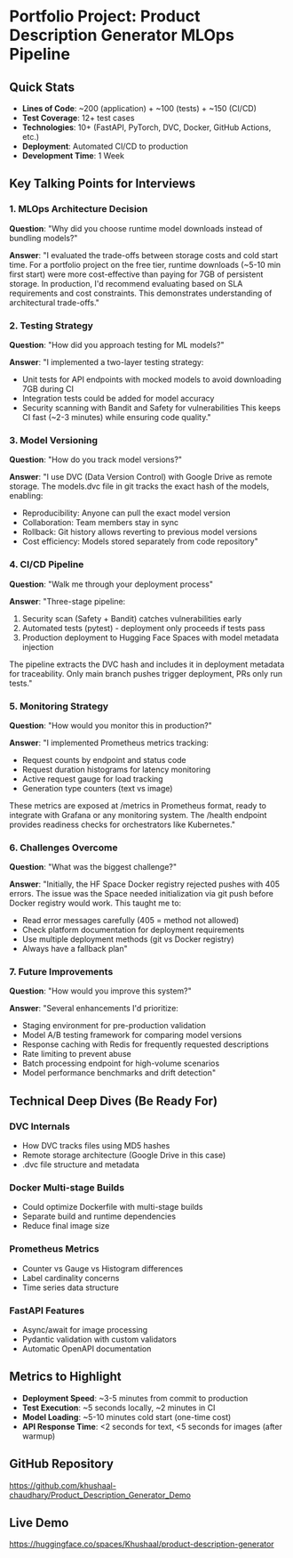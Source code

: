 # Portfolio Project: Product Description Generator MLOps Pipeline

## Quick Stats
- **Lines of Code**: ~200 (application) + ~100 (tests) + ~150 (CI/CD)
- **Test Coverage**: 12+ test cases
- **Technologies**: 10+ (FastAPI, PyTorch, DVC, Docker, GitHub Actions, etc.)
- **Deployment**: Automated CI/CD to production
- **Development Time**: 1 Week

## Key Talking Points for Interviews

### 1. MLOps Architecture Decision
**Question**: "Why did you choose runtime model downloads instead of bundling models?"

**Answer**: "I evaluated the trade-offs between storage costs and cold start time. For a portfolio project on the free tier, runtime downloads (~5-10 min first start) were more cost-effective than paying for 7GB of persistent storage. In production, I'd recommend evaluating based on SLA requirements and cost constraints. This demonstrates understanding of architectural trade-offs."

### 2. Testing Strategy
**Question**: "How did you approach testing for ML models?"

**Answer**: "I implemented a two-layer testing strategy:
- Unit tests for API endpoints with mocked models to avoid downloading 7GB during CI
- Integration tests could be added for model accuracy
- Security scanning with Bandit and Safety for vulnerabilities
This keeps CI fast (~2-3 minutes) while ensuring code quality."

### 3. Model Versioning
**Question**: "How do you track model versions?"

**Answer**: "I use DVC (Data Version Control) with Google Drive as remote storage. The models.dvc file in git tracks the exact hash of the models, enabling:
- Reproducibility: Anyone can pull the exact model version
- Collaboration: Team members stay in sync
- Rollback: Git history allows reverting to previous model versions
- Cost efficiency: Models stored separately from code repository"

### 4. CI/CD Pipeline
**Question**: "Walk me through your deployment process"

**Answer**: "Three-stage pipeline:
1. Security scan (Safety + Bandit) catches vulnerabilities early
2. Automated tests (pytest) - deployment only proceeds if tests pass
3. Production deployment to Hugging Face Spaces with model metadata injection

The pipeline extracts the DVC hash and includes it in deployment metadata for traceability. Only main branch pushes trigger deployment, PRs only run tests."

### 5. Monitoring Strategy
**Question**: "How would you monitor this in production?"

**Answer**: "I implemented Prometheus metrics tracking:
- Request counts by endpoint and status code
- Request duration histograms for latency monitoring
- Active request gauge for load tracking
- Generation type counters (text vs image)

These metrics are exposed at /metrics in Prometheus format, ready to integrate with Grafana or any monitoring system. The /health endpoint provides readiness checks for orchestrators like Kubernetes."

### 6. Challenges Overcome
**Question**: "What was the biggest challenge?"

**Answer**: "Initially, the HF Space Docker registry rejected pushes with 405 errors. The issue was the Space needed initialization via git push before Docker registry would work. This taught me to:
- Read error messages carefully (405 = method not allowed)
- Check platform documentation for deployment requirements
- Use multiple deployment methods (git vs Docker registry)
- Always have a fallback plan"

### 7. Future Improvements
**Question**: "How would you improve this system?"

**Answer**: "Several enhancements I'd prioritize:
- Staging environment for pre-production validation
- Model A/B testing framework for comparing model versions
- Response caching with Redis for frequently requested descriptions
- Rate limiting to prevent abuse
- Batch processing endpoint for high-volume scenarios
- Model performance benchmarks and drift detection"

## Technical Deep Dives (Be Ready For)

### DVC Internals
- How DVC tracks files using MD5 hashes
- Remote storage architecture (Google Drive in this case)
- .dvc file structure and metadata

### Docker Multi-stage Builds
- Could optimize Dockerfile with multi-stage builds
- Separate build and runtime dependencies
- Reduce final image size

### Prometheus Metrics
- Counter vs Gauge vs Histogram differences
- Label cardinality concerns
- Time series data structure

### FastAPI Features
- Async/await for image processing
- Pydantic validation with custom validators
- Automatic OpenAPI documentation

## Metrics to Highlight

- **Deployment Speed**: ~3-5 minutes from commit to production
- **Test Execution**: ~5 seconds locally, ~2 minutes in CI
- **Model Loading**: ~5-10 minutes cold start (one-time cost)
- **API Response Time**: <2 seconds for text, <5 seconds for images (after warmup)

## GitHub Repository
https://github.com/khushaal-chaudhary/Product_Description_Generator_Demo

## Live Demo
https://huggingface.co/spaces/Khushaal/product-description-generator